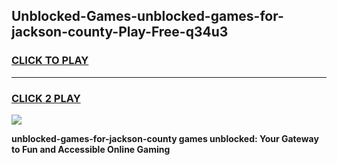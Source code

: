 
## Unblocked-Games-unblocked-games-for-jackson-county-Play-Free-q34u3
<h3>
<a href="https://premium76.site?title=unblocked-games-for-jackson-county&ref=17A">CLICK TO PLAY</a></h3>
<hr>

<h3>
<a href="https://premium76.site?title=unblocked-games-for-jackson-county&ref=17A">CLICK 2 PLAY</a>
  
</h3>

<a href="https://premium76.site?title=unblocked-games-for-jackson-county&ref=17A"><img src="https://clearcache.store/games.png"></a>


**unblocked-games-for-jackson-county games unblocked: Your Gateway to Fun and Accessible Online Gaming**

